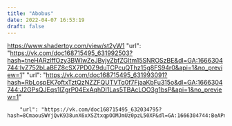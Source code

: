 ```yaml
---
title: "Abobus"
date: 2022-04-07 16:53:19
draft: false
---
```


https://www.shadertoy.com/view/st2yW1
        "url": "https://vk.com/doc168715495_631992503?hash=tneHARzlffOzy3BWIwZeJBvjyZbfZGItm15SNROSzBE&dl=GA:1666304744:IvZ752bLaBEZ8cSX7PD0Z9duTCPcuQThz15g8FS94r0&api=1&no_preview=1"
        "url": "https://vk.com/doc168715495_631993091?hash=RbLospEK7oftxTztQzNZZFQUTVTq0f7FjaaKbFu315o&dl=GA:1666304744:J2GPsQJEqs1lZgrP04ExAqhDI1Las5TBAcLOO3g1bsP&api=1&no_preview=1"

        "url": "https://vk.com/doc168715495_632034795?hash=8CmaouSWYjQvK938unX6xXSZtxqpOOMJmUz0pzL50XP&dl=GA:1666304744:BeAPnIw68K3q80TQT2j36h5DZO58bepOIFgaYho33bH&api=1&no_preview=1"
